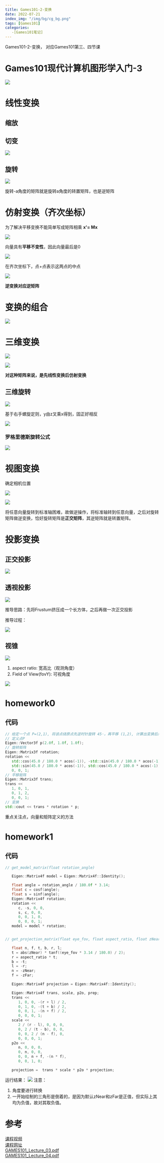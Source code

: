 ```yaml
---
title: Games101-2-变换
date: 2022-07-21 
index_img: "/img/bg/cg_bg.png"
tags: [Games101]
categories: 
   -[Games101笔记]
---
```


Games101-2-变换， 对应Games101第三、四节课
<!-- more -->

# Games101现代计算机图形学入门-3

![](/article_img/2022-10-15-15-38-04.png)

# 线性变换

## 缩放

## 切变
![](/article_img/2022-08-01-18-08-53.png)

## 旋转
![](/article_img/2022-08-01-18-15-35.png)

旋转-a角度的矩阵就是旋转a角度的转置矩阵，也是逆矩阵

# 仿射变换（齐次坐标）
为了解决平移变换不能简单写成矩阵相乘 **x'= Mx**

![](/article_img/2022-08-01-18-23-48.png)

向量具有**平移不变性**，因此向量最后是0

![](/article_img/2022-08-01-18-27-54.png)

在齐次坐标下，点+点表示这两点的中点

![](/article_img/2022-08-01-18-34-08.png)

**逆变换对应逆矩阵**

# 变换的组合

![](/article_img/2022-08-01-18-43-06.png)

# 三维变换

![](/article_img/2022-08-01-18-50-39.png)

![](/article_img/2022-08-01-18-53-06.png)

**对这种矩阵来说，是先线性变换后仿射变换**

## 三维旋转

![](/article_img/2022-08-01-20-43-53.png)

基于右手螺旋定则，y由z叉乘x得到，固正好相反

![](/article_img/2022-08-03-10-12-36.png)

### 罗格里德斯旋转公式

![](/article_img/2022-08-03-10-22-45.png)

# 视图变换

确定相机位置

![](/article_img/2022-08-03-10-31-16.png)

![](/article_img/2022-08-03-10-39-27.png)

将任意向量旋转到标准轴困难，故做逆操作，将标准轴转到任意向量，之后对旋转矩阵做逆变换，恰好旋转矩阵是**正交矩阵**，其逆矩阵就是转置矩阵。

# 投影变换

## 正交投影

![](/article_img/2022-08-10-16-12-45.png)

## 透视投影

![](/article_img/2022-08-03-17-35-43.png)

推导思路：先将Frustum挤压成一个长方体，之后再做一次正交投影

推导过程：

![](/article_img/2022-10-27-14-53-37.png)

## 视锥

![](/article_img/2022-08-03-20-29-06.png)

1. aspect ratio: 宽高比（观测角度）
2. Field of View(fovY): 可视角度

![](/article_img/2022-08-11-08-56-46.png)

# homework0

## 代码
```c++
// 给定一个点 P=(2,1), 将该点绕原点先逆时针旋转 45◦，再平移 (1,2), 计算出变换后点的坐标（要求用齐次坐标进行计算）。
// 定义点P
Eigen::Vector3f p(2.0f, 1.0f, 1.0f);
// 旋转矩阵
Eigen::Matrix3f rotation;
rotation <<
   std::cos(45.0 / 180.0 * acos(-1)), -std::sin(45.0 / 180.0 * acos(-1)), 0,
   std::sin(45.0 / 180.0 * acos(-1)), std::cos(45.0 / 180.0 * acos(-1)), 0,
   0, 0, 1;
// 平移矩阵
Eigen::Matrix3f trans;
trans <<
   1, 0, 1,
   0, 1, 2,
   0, 0, 1;
// 变换
std::cout << trans * rotation * p;
```
重点关注点，向量和矩阵定义的方法

# homework1

## 代码
```c++
// get_model_matrix(float rotation_angle)

   Eigen::Matrix4f model = Eigen::Matrix4f::Identity();

   float angle = rotation_angle / 180.0f * 3.14;
   float c = cosf(angle);
   float s = sinf(angle);
   Eigen::Matrix4f rotation;
   rotation <<
      c, -s, 0, 0,
      s, c, 0, 0,
      0, 0, 1, 0,
      0, 0, 0, 1;
   model = model * rotation;


// get_projection_matrix(float eye_fov, float aspect_ratio, float zNear, float zFar)

   float n, f, t, b, r, l;
   t = abs(zNear) * tanf((eye_fov * 3.14 / 180.0) / 2);
   r = aspect_ratio * t;
   b = -t;
   l = -r;
   n = -zNear;
   f = -zFar;

   Eigen::Matrix4f projection = Eigen::Matrix4f::Identity();

   Eigen::Matrix4f trans, scale, p2o, prep;
   trans <<
      1, 0, 0, -(r + l) / 2,
      0, 1, 0, -(t + b) / 2,
      0, 0, 1, -(n + f) / 2,
      0, 0, 0, 1;
   scale <<
      2 / (r - l), 0, 0, 0,
      0, 2 / (t - b), 0, 0,
      0, 0, 2 / (n - f), 0,
      0, 0, 0, 1;
   p2o <<
      n, 0, 0, 0,
      0, n, 0, 0,
      0, 0, n + f, -(n * f),
      0, 0, 1, 0;

   projection =  trans * scale * p2o * projection;
```
运行结果：
![](/article_img/2022-08-11-11-15-21.png)
注意：
1. 角度要进行转换
2. 一开始绘制的三角形是倒着的，是因为默认zNear和zFar是正值，但实际上其均为负值，故对其取负值。


# 参考

[课程视频](https://www.bilibili.com/video/BV1X7411F744?p=2&vd_source=93b215eab72b2548f75d0772e28f8b20)  
[课程网址](https://sites.cs.ucsb.edu/~lingqi/teaching/games101.html)  
[GAMES101_Lecture_03.pdf](https://sites.cs.ucsb.edu/~lingqi/teaching/resources/GAMES101_Lecture_03.pdf)  
[GAMES101_Lecture_04.pdf](https://sites.cs.ucsb.edu/~lingqi/teaching/resources/GAMES101_Lecture_04.pdf)